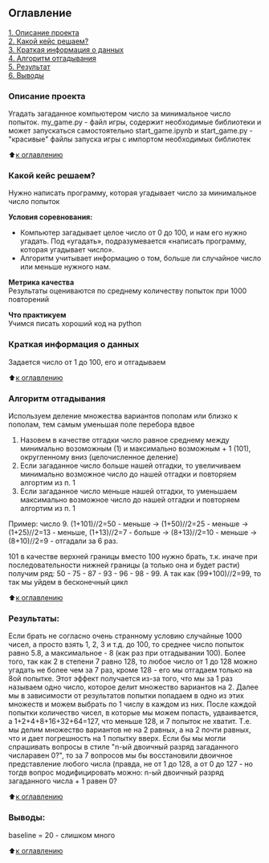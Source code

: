 ## Оглавление  
[1. Описание проекта](README.md#Описание-проекта)  
[2. Какой кейс решаем?](README.md#Какой-кейс-решаем)  
[3. Краткая информация о данных](README.md#Краткая-информация-о-данных)  
[4. Алгоритм отгадывания](README.md#Алгоритм-отгадывания)  
[5. Результат](README.md#Результат)    
[6. Выводы](README.md#Выводы) 

### Описание проекта    
Угадать загаданное компьютером число за минимальное число попыток.
my_game.py - файл игры, содержит необходимые библиотеки и может запускаться самостоятельно
start_game.ipynb и start_game.py - "красивые" файлы запуска игры с импортом необходимых библиотек

:arrow_up:[к оглавлению](README.md#Оглавление)


### Какой кейс решаем?    
Нужно написать программу, которая угадывает число за минимальное число попыток

**Условия соревнования:**  
- Компьютер загадывает целое число от 0 до 100, и нам его нужно угадать. Под «угадать», подразумевается «написать программу, которая угадывает число».
- Алгоритм учитывает информацию о том, больше ли случайное число или меньше нужного нам.

**Метрика качества**     
Результаты оцениваются по среднему количеству попыток при 1000 повторений

**Что практикуем**     
Учимся писать хороший код на python


### Краткая информация о данных
Задается число от 1 до 100, его и отгадываем
  
:arrow_up:[к оглавлению](README.md#Оглавление)


### Алгоритм отгадывания
Используем деление множества вариантов пополам или близко к пополам, тем самым уменьшая поле перебора вдвое
1. Назовем в качестве отгадки число равное среднему между минимально возоможным (1) и максимально возможным + 1 (101), округленному вниз (целочисленное деление)
2. Если загаданное число больше нашей отгадки, то увеличиваем минимально возможное число до нашей отгадки и повторяем алгортим из п. 1
3. Если загаданное число меньше нашей отгадки, то уменьшаем максимально возможное число до нашей отгадки и повторяем алгортим из п. 1

Пример: число 9.
(1+101)//2=50 - меньше -> (1+50)//2=25 - меньше -> (1+25)//2=13 - меньше, (1+13)//2=7 - больше -> (8+13)//2=10 - меньше -> (8+10)//2=9 - отгадали за 6 раз.

101 в качестве верхней границы вместо 100 нужно брать, т.к. иначе при последовательности нижней границы (а только она и будет расти) получим ряд: 50 - 75 - 87 - 93 - 96 - 98 - 99. А так как (99+100)//2=99, то так мы уйдем в бесконечный цикл

:arrow_up:[к оглавлению](README.md#Оглавление)


### Результаты:  
Если брать не согласно очень странному условию случайные 1000 чисел, а просто взять 1, 2, 3 и т.д. до 100, то среднее число попыток равно 5.8, а максимальное - 8 (как раз при отгадывании 100). Более того, так как 2 в степени 7 равно 128, то любое число от 1 до 128 можно угадать не более чем за 7 раз, кроме 128 - его мы отгадаем только на 8ой попытке.
Этот эффект получается из-за того, что мы за 1 раз называем одно число, которое делит множество вариантов на 2. Далее мы в зависимости от результатов попытки попадаем в одно из этих множеств и можем выбрать по 1 числу в каждом из них. После каждой попытки количество чисел, в которые мы можем попасть, удваивается, а 1+2+4+8+16+32+64=127, что меньше 128, и 7 попыток не хватит. Т.е. мы делим множество вариантов не на 2 равных, а на 2 почти равных, что и дает погрешность на 1 попытку вверх. Если бы мы могли спрашивать вопросы в стиле "n-ый двоичный разряд загаданного числаравен 0?", то за 7 вопросов мы бы восстановили двоичное представление любого числа (правда, не от 1 до 128, а от 0 до 127 - но тогдв вопрос модифицировать можно: n-ый двоичный разряд загаданного числа + 1 равен 0?

:arrow_up:[к оглавлению](README.md#Оглавление)


### Выводы:  
baseline = 20 - слишком много

:arrow_up:[к оглавлению](README.md#Оглавление)